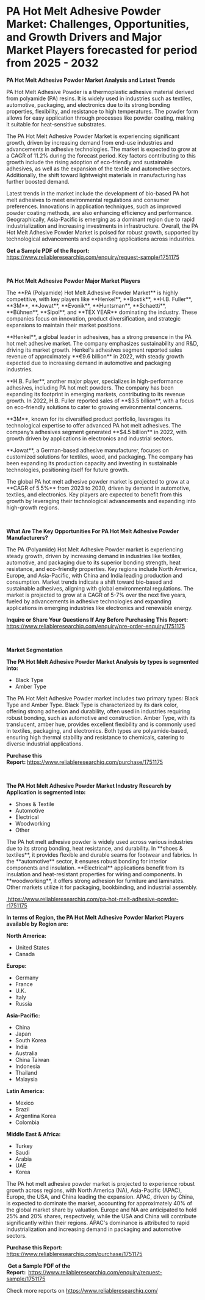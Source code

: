 <p><h1>PA Hot Melt Adhesive Powder Market: Challenges, Opportunities, and Growth Drivers and Major Market Players forecasted for period from 2025 - 2032</h1></p><p><strong>PA Hot Melt Adhesive Powder Market Analysis and Latest Trends</strong></p>
<p><p>PA Hot Melt Adhesive Powder is a thermoplastic adhesive material derived from polyamide (PA) resins. It is widely used in industries such as textiles, automotive, packaging, and electronics due to its strong bonding properties, flexibility, and resistance to high temperatures. The powder form allows for easy application through processes like powder coating, making it suitable for heat-sensitive substrates.</p><p>The PA Hot Melt Adhesive Powder Market is experiencing significant growth, driven by increasing demand from end-use industries and advancements in adhesive technologies. The market is expected to grow at a CAGR of 11.2% during the forecast period. Key factors contributing to this growth include the rising adoption of eco-friendly and sustainable adhesives, as well as the expansion of the textile and automotive sectors. Additionally, the shift toward lightweight materials in manufacturing has further boosted demand.</p><p>Latest trends in the market include the development of bio-based PA hot melt adhesives to meet environmental regulations and consumer preferences. Innovations in application techniques, such as improved powder coating methods, are also enhancing efficiency and performance. Geographically, Asia-Pacific is emerging as a dominant region due to rapid industrialization and increasing investments in infrastructure. Overall, the PA Hot Melt Adhesive Powder Market is poised for robust growth, supported by technological advancements and expanding applications across industries.</p></p>
<p><strong>Get a Sample PDF of the Report:&nbsp;</strong> <a href="https://www.reliableresearchiq.com/enquiry/request-sample/1751175?utm_campaign=2222&utm_medium=2&utm_source=Github&utm_content=ia&utm_term=26012025&utm_id=pa-hot-melt-adhesive-powder">https://www.reliableresearchiq.com/enquiry/request-sample/1751175</a></p>
<p>&nbsp;</p>
<p><strong>PA Hot Melt Adhesive Powder Major Market Players</strong></p>
<p><p>The **PA (Polyamide) Hot Melt Adhesive Powder Market** is highly competitive, with key players like **Henkel**, **Bostik**, **H.B. Fuller**, **3M**, **Jowat**, **Evonik**, **Huntsman**, **Schaetti**, **Bühnen**, **Sipol**, and **TEX YEAR** dominating the industry. These companies focus on innovation, product diversification, and strategic expansions to maintain their market positions.</p><p>**Henkel**, a global leader in adhesives, has a strong presence in the PA hot melt adhesive market. The company emphasizes sustainability and R&D, driving its market growth. Henkel's adhesives segment reported sales revenue of approximately **€9.6 billion** in 2022, with steady growth expected due to increasing demand in automotive and packaging industries.</p><p>**H.B. Fuller**, another major player, specializes in high-performance adhesives, including PA hot melt powders. The company has been expanding its footprint in emerging markets, contributing to its revenue growth. In 2022, H.B. Fuller reported sales of **$3.5 billion**, with a focus on eco-friendly solutions to cater to growing environmental concerns.</p><p>**3M**, known for its diversified product portfolio, leverages its technological expertise to offer advanced PA hot melt adhesives. The company’s adhesives segment generated **$4.5 billion** in 2022, with growth driven by applications in electronics and industrial sectors.</p><p>**Jowat**, a German-based adhesive manufacturer, focuses on customized solutions for textiles, wood, and packaging. The company has been expanding its production capacity and investing in sustainable technologies, positioning itself for future growth.</p><p>The global PA hot melt adhesive powder market is projected to grow at a **CAGR of 5.5%** from 2023 to 2030, driven by demand in automotive, textiles, and electronics. Key players are expected to benefit from this growth by leveraging their technological advancements and expanding into high-growth regions.</p></p>
<p>&nbsp;</p>
<p><strong>What Are The Key Opportunities For PA Hot Melt Adhesive Powder Manufacturers?</strong></p>
<p><p>The PA (Polyamide) Hot Melt Adhesive Powder market is experiencing steady growth, driven by increasing demand in industries like textiles, automotive, and packaging due to its superior bonding strength, heat resistance, and eco-friendly properties. Key regions include North America, Europe, and Asia-Pacific, with China and India leading production and consumption. Market trends indicate a shift toward bio-based and sustainable adhesives, aligning with global environmental regulations. The market is projected to grow at a CAGR of 5-7% over the next five years, fueled by advancements in adhesive technologies and expanding applications in emerging industries like electronics and renewable energy.</p></p>
<p><strong>Inquire or Share Your Questions If Any Before Purchasing This Report:</strong> <a href="https://www.reliableresearchiq.com/enquiry/pre-order-enquiry/1751175?utm_campaign=2222&utm_medium=2&utm_source=Github&utm_content=ia&utm_term=26012025&utm_id=pa-hot-melt-adhesive-powder">https://www.reliableresearchiq.com/enquiry/pre-order-enquiry/1751175</a></p>
<p>&nbsp;</p>
<p><strong>Market Segmentation</strong></p>
<p><strong>The PA Hot Melt Adhesive Powder Market Analysis by types is segmented into:</strong></p>
<p><ul><li>Black Type</li><li>Amber Type</li></ul></p>
<p><p>The PA Hot Melt Adhesive Powder market includes two primary types: Black Type and Amber Type. Black Type is characterized by its dark color, offering strong adhesion and durability, often used in industries requiring robust bonding, such as automotive and construction. Amber Type, with its translucent, amber hue, provides excellent flexibility and is commonly used in textiles, packaging, and electronics. Both types are polyamide-based, ensuring high thermal stability and resistance to chemicals, catering to diverse industrial applications.</p></p>
<p><strong>Purchase this Report:&nbsp;</strong><a href="https://www.reliableresearchiq.com/purchase/1751175?utm_campaign=2222&utm_medium=2&utm_source=Github&utm_content=ia&utm_term=26012025&utm_id=pa-hot-melt-adhesive-powder">https://www.reliableresearchiq.com/purchase/1751175</a></p>
<p>&nbsp;</p>
<p><strong>The PA Hot Melt Adhesive Powder Market Industry Research by Application is segmented into:</strong></p>
<p><ul><li>Shoes & Textile</li><li>Automotive</li><li>Electrical</li><li>Woodworking</li><li>Other</li></ul></p>
<p><p>The PA hot melt adhesive powder is widely used across various industries due to its strong bonding, heat resistance, and durability. In **shoes & textiles**, it provides flexible and durable seams for footwear and fabrics. In the **automotive** sector, it ensures robust bonding for interior components and insulation. **Electrical** applications benefit from its insulation and heat-resistant properties for wiring and components. In **woodworking**, it offers strong adhesion for furniture and laminates. Other markets utilize it for packaging, bookbinding, and industrial assembly.</p></p>
<p><a href="https://www.reliableresearchiq.com/pa-hot-melt-adhesive-powder-r1751175?utm_campaign=2222&utm_medium=2&utm_source=Github&utm_content=ia&utm_term=26012025&utm_id=pa-hot-melt-adhesive-powder">&nbsp;https://www.reliableresearchiq.com/pa-hot-melt-adhesive-powder-r1751175</a></p>
<p><strong>In terms of Region, the PA Hot Melt Adhesive Powder Market Players available by Region are:</strong></p>
<p>
    <p> <strong> North America: </strong>
        <ul>
            <li>United States</li>
            <li>Canada</li>
        </ul>
        </p> 
    <p> <strong> Europe: </strong>
        <ul>
            <li>Germany</li>
            <li>France</li>
            <li>U.K.</li>
            <li>Italy</li>
            <li>Russia</li>
        </ul>
        </p> 
    <p> <strong> Asia-Pacific: </strong>
        <ul>
            <li>China</li>
            <li>Japan</li>
            <li>South Korea</li>
            <li>India</li>
            <li>Australia</li>
            <li>China Taiwan</li>
            <li>Indonesia</li>
            <li>Thailand</li>
            <li>Malaysia</li>
        </ul>
        </p> 
    <p> <strong> Latin America: </strong>
        <ul>
            <li>Mexico</li>
            <li>Brazil</li>
            <li>Argentina Korea</li>
            <li>Colombia</li>
        </ul>
        </p> 
    <p> <strong> Middle East & Africa: </strong>
        <ul>
            <li>Turkey</li>
            <li>Saudi</li>
            <li>Arabia</li>
            <li>UAE</li>
            <li>Korea</li>
        </ul>
    </p>
    </p>
<p><p>The PA hot melt adhesive powder market is projected to experience robust growth across regions, with North America (NA), Asia-Pacific (APAC), Europe, the USA, and China leading the expansion. APAC, driven by China, is expected to dominate the market, accounting for approximately 40% of the global market share by valuation. Europe and NA are anticipated to hold 25% and 20% shares, respectively, while the USA and China will contribute significantly within their regions. APAC's dominance is attributed to rapid industrialization and increasing demand in packaging and automotive sectors.</p></p>
<p><strong>Purchase this Report: </strong><a href="https://www.reliableresearchiq.com/purchase/1751175?utm_campaign=2222&utm_medium=2&utm_source=Github&utm_content=ia&utm_term=26012025&utm_id=pa-hot-melt-adhesive-powder">https://www.reliableresearchiq.com/purchase/1751175</a></p>
<p>&nbsp;<strong>Get a Sample PDF of the Report:&nbsp;&nbsp;</strong><a href="https://www.reliableresearchiq.com/enquiry/request-sample/1751175?utm_campaign=2222&utm_medium=2&utm_source=Github&utm_content=ia&utm_term=26012025&utm_id=pa-hot-melt-adhesive-powder">https://www.reliableresearchiq.com/enquiry/request-sample/1751175</a></p>
<p><strong></strong></p>
<p>Check more reports on <a href="https://www.reliableresearchiq.com/?utm_campaign=2222&utm_medium=2&utm_source=Github&utm_content=ia&utm_term=26012025&utm_id=pa-hot-melt-adhesive-powder">https://www.reliableresearchiq.com/</a></p>